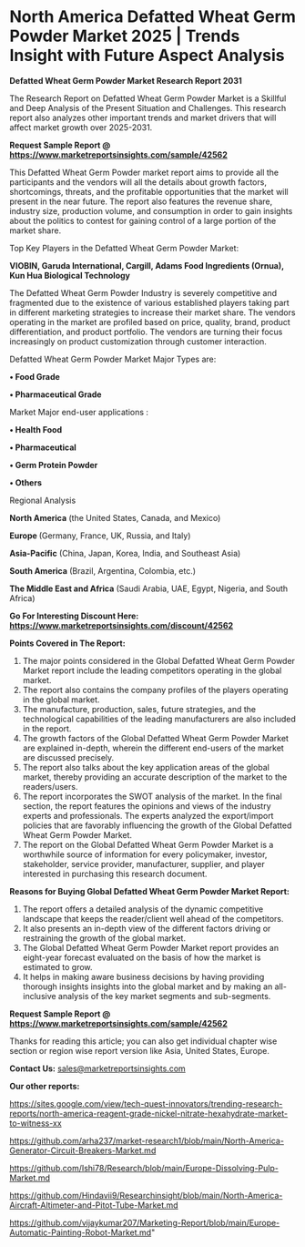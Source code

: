 # North America Defatted Wheat Germ Powder Market 2025 | Trends Insight with Future Aspect Analysis

<strong>Defatted Wheat Germ Powder Market Research Report 2031</strong>

The Research Report on Defatted Wheat Germ Powder Market is a Skillful and Deep Analysis of the Present Situation and Challenges. This research report also analyzes other important trends and market drivers that will affect market growth over 2025-2031.

<strong>Request Sample Report @ <a href=https://www.marketreportsinsights.com/sample/42562>https://www.marketreportsinsights.com/sample/42562</a></strong>

This Defatted Wheat Germ Powder market report aims to provide all the participants and the vendors will all the details about growth factors, shortcomings, threats, and the profitable opportunities that the market will present in the near future. The report also features the revenue share, industry size, production volume, and consumption in order to gain insights about the politics to contest for gaining control of a large portion of the market share.

Top Key Players in the Defatted Wheat Germ Powder Market:

<strong>VIOBIN, Garuda International, Cargill, Adams Food Ingredients (Ornua), Kun Hua Biological Technology</strong>

The Defatted Wheat Germ Powder Industry is severely competitive and fragmented due to the existence of various established players taking part in different marketing strategies to increase their market share. The vendors operating in the market are profiled based on price, quality, brand, product differentiation, and product portfolio. The vendors are turning their focus increasingly on product customization through customer interaction.

Defatted Wheat Germ Powder Market Major Types are:

<strong>•  Food Grade

•  Pharmaceutical Grade</strong>

Market Major end-user applications :

<strong>•  Health Food

•  Pharmaceutical

•  Germ Protein Powder

•  Others</strong>

Regional Analysis

</u><strong><b>North America</b></strong> (the United States, Canada, and Mexico)

<strong><b>Europe </b></strong>(Germany, France, UK, Russia, and Italy)

<strong><b>Asia-Pacific</b></strong> (China, Japan, Korea, India, and Southeast Asia)

<strong><b>South America</b></strong> (Brazil, Argentina, Colombia, etc.)

<strong><b>The Middle East and Africa</b></strong> (Saudi Arabia, UAE, Egypt, Nigeria, and South Africa)

<strong>Go For Interesting Discount Here: <a href=https://www.marketreportsinsights.com/discount/42562>https://www.marketreportsinsights.com/discount/42562</a></strong>

<strong>Points Covered in The Report:</strong>
<ol>
  <li>The major points considered in the Global Defatted Wheat Germ Powder Market report include the leading competitors operating in the global market.</li>
  <li>The report also contains the company profiles of the players operating in the global market.</li>
  <li>The manufacture, production, sales, future strategies, and the technological capabilities of the leading manufacturers are also included in the report.</li>
  <li>The growth factors of the Global Defatted Wheat Germ Powder Market are explained in-depth, wherein the different end-users of the market are discussed precisely.</li>
  <li>The report also talks about the key application areas of the global market, thereby providing an accurate description of the market to the readers/users.</li>
  <li>The report incorporates the SWOT analysis of the market. In the final section, the report features the opinions and views of the industry experts and professionals. The experts analyzed the export/import policies that are favorably influencing the growth of the Global Defatted Wheat Germ Powder Market.</li>
  <li>The report on the Global Defatted Wheat Germ Powder Market is a worthwhile source of information for every policymaker, investor, stakeholder, service provider, manufacturer, supplier, and player interested in purchasing this research document.</li>
</ol>
<strong>Reasons for Buying Global Defatted Wheat Germ Powder Market Report:</strong>

<ol>
  <li>The report offers a detailed analysis of the dynamic competitive landscape that keeps the reader/client well ahead of the competitors.</li>
  <li>It also presents an in-depth view of the different factors driving or restraining the growth of the global market.</li>
  <li>The Global Defatted Wheat Germ Powder Market report provides an eight-year forecast evaluated on the basis of how the market is estimated to grow.</li>
  <li>It helps in making aware business decisions by having providing thorough insights insights into the global market and by making an all-inclusive analysis of the key market segments and sub-segments.</li>
</ol>
<strong>Request Sample Report @ <a href=https://www.marketreportsinsights.com/sample/42562>https://www.marketreportsinsights.com/sample/42562</a></strong>


Thanks for reading this article; you can also get individual chapter wise section or region wise report version like Asia, United States, Europe.

<strong>Contact Us:</strong>
sales@marketreportsinsights.com

<strong>Our other reports:</strong>

<a href=https://sites.google.com/view/tech-quest-innovators/trending-research-reports/north-america-reagent-grade-nickel-nitrate-hexahydrate-market-to-witness-xx>https://sites.google.com/view/tech-quest-innovators/trending-research-reports/north-america-reagent-grade-nickel-nitrate-hexahydrate-market-to-witness-xx</a>

<a href=https://github.com/arha237/market-research1/blob/main/North-America-Generator-Circuit-Breakers-Market.md>https://github.com/arha237/market-research1/blob/main/North-America-Generator-Circuit-Breakers-Market.md</a>

<a href=https://github.com/Ishi78/Research/blob/main/Europe-Dissolving-Pulp-Market.md>https://github.com/Ishi78/Research/blob/main/Europe-Dissolving-Pulp-Market.md</a>

<a href=https://github.com/Hindavii9/Researchinsight/blob/main/North-America-Aircraft-Altimeter-and-Pitot-Tube-Market.md>https://github.com/Hindavii9/Researchinsight/blob/main/North-America-Aircraft-Altimeter-and-Pitot-Tube-Market.md</a>

<a href=https://github.com/vijaykumar207/Marketing-Report/blob/main/Europe-Automatic-Painting-Robot-Market.md>https://github.com/vijaykumar207/Marketing-Report/blob/main/Europe-Automatic-Painting-Robot-Market.md</a>"
